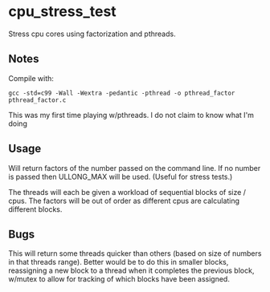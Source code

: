 # cpu_stress_test
Stress cpu cores using factorization and pthreads.

## Notes
Compile with:
 
    gcc -std=c99 -Wall -Wextra -pedantic -pthread -o pthread_factor pthread_factor.c

This was my first time playing w/pthreads. I do not claim to know what I'm doing

## Usage
Will return factors of the number passed on the command line. If no number is passed then ULLONG_MAX will be used. (Useful for stress tests.) 

The threads will each be given a workload of sequential blocks of size / cpus.
The factors will be out of order as different cpus are calculating different blocks.

## Bugs
This will return some threads quicker than others (based on size of numbers in that threads range).
Better would be to do this in smaller blocks, reassigning a new block to a thread when it completes the previous block, w/mutex to allow for tracking of which blocks have been assigned.
